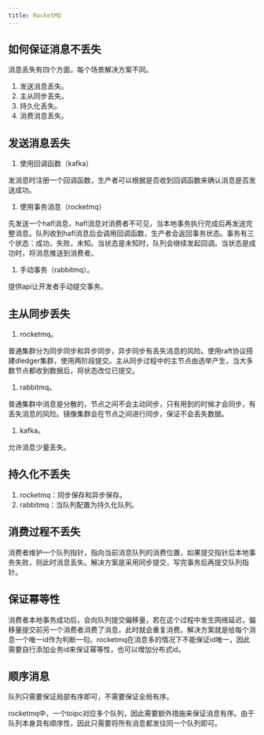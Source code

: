 ```yaml
---
title: RocketMQ
---
```


## 如何保证消息不丢失

消息丢失有四个方面，每个场景解决方案不同。

1. 发送消息丢失。
2. 主从同步丢失。
3. 持久化丢失。
4. 消费消息丢失。

## 发送消息丢失

1. 使用回调函数（kafka）

发消息时注册一个回调函数，生产者可以根据是否收到回调函数来确认消息是否发送成功。

1. 使用事务消息（rocketmq）

先发送一个hafl消息，hafl消息对消费者不可见，当本地事务执行完成后再发送完整消息。队列收到hafl消息后会调用回调函数，生产者会返回事务状态。事务有三个状态：成功，失败，未知。当状态是未知时，队列会继续发起回调。当状态是成功时，将消息推送到消费者。

1. 手动事务（rabbitmq）。

提供api让开发者手动提交事务。

## 主从同步丢失

1. rocketmq。

普通集群分为同步同步和异步同步，异步同步有丢失消息的风险。使用raft协议搭建dledger集群，使用两阶段提交。主从同步过程中的主节点由选举产生，当大多数节点都收到数据后，将状态改位已提交。

1. rabbitmq。

普通集群中消息是分散的，节点之间不会主动同步，只有用到的时候才会同步，有丢失消息的风险。镜像集群会在节点之间进行同步，保证不会丢失数据。

1. kafka。

允许消息少量丢失。

## 持久化不丢失

1. rocketmq：同步保存和异步保存。
2. rabbitmq：当队列配置为持久化队列。

## 消费过程不丢失

消费者维护一个队列指针，指向当前消息队列的消费位置，如果提交指针后本地事务失败，则此时消息丢失。解决方案是采用同步提交，写完事务后再提交队列指针。

## 保证幂等性

消费者本地事务成功后，会向队列提交偏移量，若在这个过程中发生网络延迟，偏移量提交前另一个消费者消费了消息，此时就会重复消费。解决方案就是给每个消息一个唯一id作为判断一句。rocketmq在消息多的情况下不能保证id唯一，因此需要自行添加业务id来保证幂等性，也可以增加分布式id。

## 顺序消息

队列只需要保证局部有序即可，不需要保证全局有序。

rocketmq中，一个toipc对应多个队列，因此需要额外措施来保证消息有序。由于队列本身具有顺序性，因此只需要将所有消息都发往同一个队列即可。